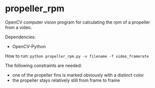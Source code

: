 # propeller_rpm
OpenCV computer vision program for calculating the rpm of a propeller from a video.

Dependencies:
- OpenCV-Python

How to run:
`python propeller_rpm.py -v filename -f video_framerate`

The following constraints are needed:
- one of the propeller fins is marked obviously with a distinct color
- the propeller stays relatively still from frame to frame
